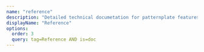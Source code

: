 ```yaml
---
name: "reference"
description: "Detailed technical documetation for patternplate features"
displayName: "Reference"
options:
  order: 3
  query: tag=Reference AND is=doc
---
```


